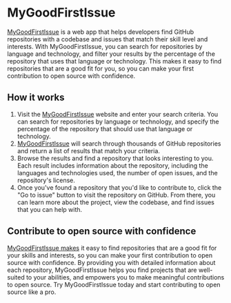 # **MyGoodFirstIssue**

[MyGoodFirstIssue](https://www.mygoodfirstissue.com/) is a web app that helps developers find GitHub repositories with a codebase and issues that match their skill level and interests. With MyGoodFirstIssue, you can search for repositories by language and technology, and filter your results by the percentage of the repository that uses that language or technology. This makes it easy to find repositories that are a good fit for you, so you can make your first contribution to open source with confidence.

## **How it works**

1. Visit the [MyGoodFirstIssue](https://www.mygoodfirstissue.com/) website and enter your search criteria. You can search for repositories by language or technology, and specify the percentage of the repository that should use that language or technology.
2. [MyGoodFirstIssue](https://www.mygoodfirstissue.com/) will search through thousands of GitHub repositories and return a list of results that match your criteria.
3. Browse the results and find a repository that looks interesting to you. Each result includes information about the repository, including the languages and technologies used, the number of open issues, and the repository's license.
4. Once you've found a repository that you'd like to contribute to, click the "Go to issue" button to visit the repository on GitHub. From there, you can learn more about the project, view the codebase, and find issues that you can help with.

## **Contribute to open source with confidence**

[MyGoodFirstIssue makes](https://www.mygoodfirstissue.com/) it easy to find repositories that are a good fit for your skills and interests, so you can make your first contribution to open source with confidence. By providing you with detailed information about each repository, MyGoodFirstIssue helps you find projects that are well-suited to your abilities, and empowers you to make meaningful contributions to open source. Try MyGoodFirstIssue today and start contributing to open source like a pro.
